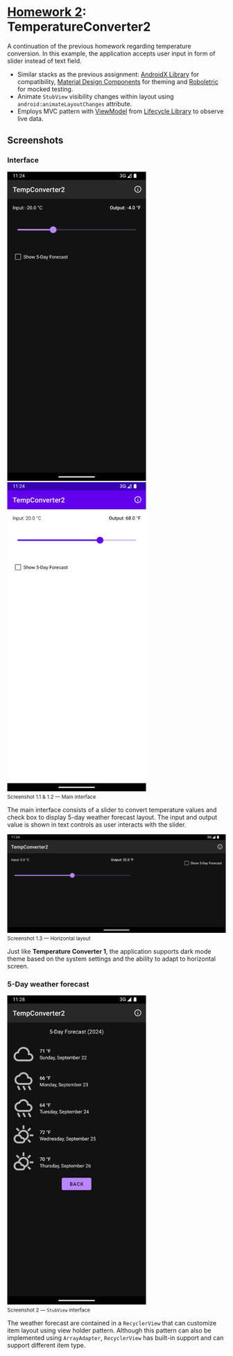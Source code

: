 # [Homework 2](https://github.com/hanggrian/IIT-ITM555/blob/assets/assignments/hw2.docx): TemperatureConverter2

A continuation of the previous homework regarding temperature conversion. In
this example, the application accepts user input in form of slider instead
of text field.

- Similar stacks as the previous assignment: [AndroidX Library](https://developer.android.com/jetpack/androidx)
  for compatibility, [Material Design Components](https://developer.android.com/design/ui/mobile/guides/components/material-overview)
  for theming and [Roboletric](https://robolectric.org/) for mocked testing.
- Animate `StubView` visibility changes within layout using
  `android:animateLayoutChanges` attribute.
- Employs MVC pattern with [ViewModel](https://developer.android.com/topic/libraries/architecture/viewmodel)
  from [Lifecycle Library](https://developer.android.com/jetpack/androidx/releases/lifecycle)
  to observe live data.

## Screenshots

### Interface

<img width="320" src="https://github.com/hanggrian/IIT-ITM555/raw/assets/assignments/hw2/screenshot1_1.png">
<img width="320" src="https://github.com/hanggrian/IIT-ITM555/raw/assets/assignments/hw2/screenshot1_2.png"><br><small>Screenshot 1.1 & 1.2 &mdash; Main interface</small>

The main interface consists of a slider to convert temperature values and check
box to display 5-day weather forecast layout. The input and output value is
shown in text controls as user interacts with the slider.

<img width="640" src="https://github.com/hanggrian/IIT-ITM555/raw/assets/assignments/hw2/screenshot1_3.png"><br><small>Screenshot 1.3 &mdash; Horizontal layout</small>

Just like **Temperature Converter 1**, the application supports dark mode theme
based on the system settings and the ability to adapt to horizontal screen.

### 5-Day weather forecast

<img width="320" src="https://github.com/hanggrian/IIT-ITM555/raw/assets/assignments/hw2/screenshot2.png"><br><small>Screenshot 2 &mdash; `StubView` interface</small>

The weather forecast are contained in a `RecyclerView` that can customize
item layout using view holder pattern. Although this pattern can also be
implemented using `ArrayAdapter`, `RecyclerView` has built-in support and can
support different item type.
